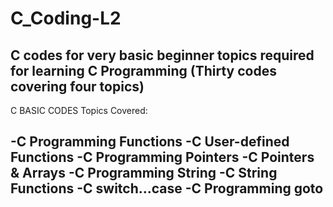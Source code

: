 # C_Coding-L2
C codes for very basic beginner topics required for learning C Programming (Thirty codes covering four topics)
---------------------
C BASIC CODES
Topics Covered:

-C Programming Functions
-C User-defined Functions
-C Programming Pointers
-C Pointers & Arrays
-C Programming String
-C String Functions
-C switch...case
-C Programming goto
------------------------
